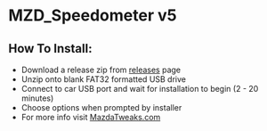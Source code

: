 # MZD_Speedometer v5
## How To Install:
- Download a release zip from [releases](https://github.com/Trevelopment/MZD_Speedometer/releases) page
- Unzip onto blank FAT32 formatted USB drive
- Connect to car USB port and wait for installation to begin (2 - 20 minutes)
- Choose options when prompted by installer
- For more info visit [MazdaTweaks.com](https://mazdatweaks.com)